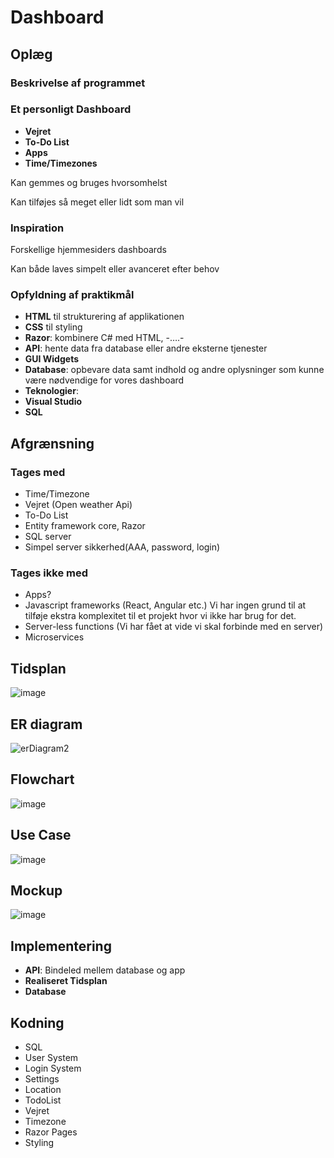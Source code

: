 # Dashboard

## Oplæg
### Beskrivelse af programmet

### **Et personligt Dashboard**

- **Vejret**
- **To-Do List**
- **Apps**
- **Time/Timezones**

Kan gemmes og bruges hvorsomhelst

Kan tilføjes så meget eller lidt som man vil

### Inspiration

Forskellige hjemmesiders dashboards

Kan både laves simpelt eller avanceret efter behov

### Opfyldning af praktikmål

- **HTML** til strukturering af applikationen
- **CSS** til styling
- **Razor**: kombinere C# med HTML, -….-
- **API**: hente data fra database eller andre eksterne tjenester
- **GUI Widgets**
- **Database**: opbevare data samt indhold og andre oplysninger som kunne være nødvendige for vores dashboard
- **Teknologier**:
- **Visual Studio**
- **SQL**

## Afgrænsning

### Tages med
- Time/Timezone
- Vejret (Open weather Api)
- To-Do List 
- Entity framework core, Razor
- SQL server
- Simpel server sikkerhed(AAA, password, login)

### Tages ikke med
- Apps?
- Javascript frameworks (React, Angular etc.)
Vi har ingen grund til at tilføje ekstra komplexitet til et projekt hvor vi ikke har brug for det.
- Server-less functions (Vi har fået at vide vi skal forbinde med en server)
- Microservices



## Tidsplan
![image](https://github.com/user-attachments/assets/f459e772-18de-45b4-aa36-d6cf3ba0c28e)

## ER diagram
![erDiagram2](https://github.com/user-attachments/assets/14b26b12-bbe6-46c3-bca2-524a8e338a5d)

## Flowchart
![image](https://github.com/user-attachments/assets/20f13cf9-37ad-4679-97db-301a08c23053)

## Use Case
![image](https://github.com/user-attachments/assets/102f0526-e037-456f-9b37-fac330b15767)

## Mockup
![image](https://github.com/user-attachments/assets/fd57d53d-931f-4784-840b-b30dc2fb9107)



## Implementering
- **API**: Bindeled mellem database og app
- **Realiseret Tidsplan**
- **Database**

## Kodning
- SQL
- User System
- Login System
- Settings
- Location
- TodoList
- Vejret
- Timezone
- Razor Pages
- Styling









